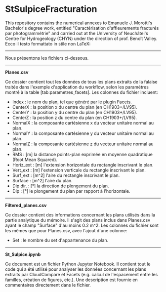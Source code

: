 # StSulpiceFracturation
This repository contains the numerical annexes to Emanuele J. Morotti's Bachelor's degree work, entitled "Caractérisation d'affleurements fracturés par photogrammétrie" and carried out at the University of Neuchâtel's Centre for Hydrogeology (CHYN) under the direction of prof. Benoît Valley.
Ecco il testo formattato in stile non LaTeX:

---
Nous présentons les fichiers ci-dessous.

---
**Planes.csv**

Ce dossier contient tout les données de tous les plans extraits de la falaise traitée dans l'exemple d'application du workflow, selon les paramètres montré à la table [tab:parametres_facets]. Les colonnes du fichier incluent:
- Index : le nom du plan, tel que généré par le plugin Facets.
- CenterX : la position x du centre du plan (en CH1903+/LV95).
- CenterY : la position y du centre du plan (en CH1903+/LV95).
- CenterZ : la position z du centre du plan (en CH1903+/LV95).
- NormalX : la composante cartésienne x du vecteur unitaire normal au plan.
- NormalY : la composante cartésienne y du vecteur unitaire normal au plan.
- NormalZ : la composante cartésienne z du vecteur unitaire normal au plan.
- RMS : [m] la distance points-plan exprimée en moyenne quadratique (Root Mean Squared).
- Horiz_ext : [m] l'extension horizontale du rectangle inscrivant le plan.
- Vert_ext : [m] l'extension verticale du rectangle inscrivant le plan.
- Surf_ext : [m^2] l'aire du rectangle inscrivant le plan.
- Surface : [m^2] l'aire du plan.
- Dip dir. : [°] la direction de plongement du plan.
- Dip : [°] le plongement du plan par rapport à l'horizontale.

---
**Filtered_planes.csv**

Ce dossier contient des informations concernant les plans utilisés dans la partie analytique du mémoire. Il s'agit des plans inclus dans Planes.csv ayant le champ "Surface" d'au moins 0.2 m^2. Les colonnes du fichier sont les mêmes que pour Planes.csv, avec l'ajout d'une colonne:
- Set : le nombre du set d'appartenance du plan.

---
**St_Sulpice.ipynb**

Ce document est un fichier Python Jupyter Notebook. Il contient tout le code qui a été utilisé pour analyser les données concernant les plans extraits par CloudCompare et Facets (e.g. calcul de l'espacement entre les familles, création de figures, etc.). Une description est fournie en commentaires directement dans le fichier.
